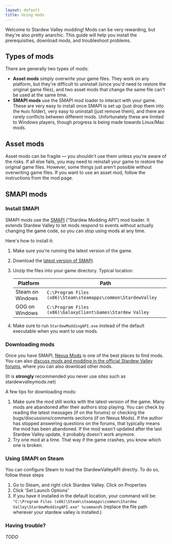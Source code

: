 ```yaml
---
layout: default
title: Using mods
---
```


Welcome to Stardew Valley modding! Mods can be very rewarding, but they're also pretty anarchic.
This guide will help you install the prerequisities, download mods, and troubleshoot problems.

## Types of mods
There are generally two types of mods:

* **Asset mods** simply overwrite your game files. They work on any platform, but they're difficult
  to uninstall (since you'd need to restore the original game files), and two asset mods that
  change the same file can't be used at the same time.
* **SMAPI mods** use the SMAPI mod loader to interact with your game. These are very easy to
  install once SMAPI is set up (just drop them into the `Mods` folder), very easy to uninstall
  (just remove them), and there are rarely conflicts between different mods. Unfortunately these
  are limited to Windows players, though progress is being made towards Linux/Mac mods.

## Asset mods
Asset mods can be fragile — you shouldn't use them unless you're aware of the risks. If all else
fails, you may need to reinstall your game to restore the original game files. However, some things
just aren't possible without overwriting game files. If you want to use an asset mod, follow the
instructions from the mod page.

## SMAPI mods

### Install SMAPI
SMAPI mods use the [SMAPI](https://github.com/cjsu/SMAPI) ("Stardew Modding API") mod loader. It
extends Stardew Valley to let mods respond to events without actually changing the game code, so
you can stop using mods at any time.

Here's how to install it:

1. Make sure you're running the latest version of the game.
2. Download the [latest version of SMAPI](https://github.com/cjsu/SMAPI/releases).
3. Unzip the files into your game directory. Typical location:

   | Platform         | Path  |
   | ---------------- | ----- |
   | Steam on Windows | `C:\Program Files (x86)\Steam\steamapps\common\StardewValley` |
   | GOG on Windows   | `C:\Program Files (x86)\GalaxyClient\Games\Stardew Valley` |

4. Make sure to run `StardewModdingAPI.exe` instead of the default executable when you want to use
   mods.

### Downloading mods
Once you have SMAPI, [Nexus Mods](https://nexusmods.com/stardewvalley) is one of the best places to find
mods. You can also [discuss mods and modding in the official Stardew Valley forums](http://community.playstarbound.com/forums/mods.215/), where you can also download other mods.

(It is __strongly__ recommended you never use sites such as stardewvalleymods.net)

A few tips for downloading mods:

1. Make sure the mod still works with the latest version of the game. Many mods are abandoned after
   their authors stop playing. You can check by reading the latest messages (if on the forums) or
   checking the bugs/discussions/comments sections (if on Nexus Mods). If the author has stopped
   answering questions on the forums, that typically means the mod has been abandoned. If the mod
   wasn't updated after the last Stardew Valley update, it probably doesn't work anymore.
2. Try one mod at a time. That way if the game crashes, you know which one is broken.

### Using SMAPI on Steam

You can configure Steam to load the StardewValleyAPI directly. To do so, follow these steps

1. Go to Steam, and right click Stardew Valley. Click on Properties
2. Click 'Set Launch Options'
3. If you have it installed in the default location, your command will be: ```"C:\Program Files (x86)\Steam\steamapps\common\Stardew Valley\StardewModdingAPI.exe" %command%``` (replace the file path wherever your stardew valley is installed.)

### Having trouble?
*TODO*
